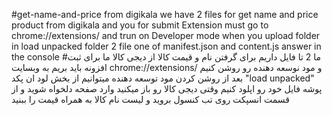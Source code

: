 #get-name-and-price from digikala
we have 2 files for get name and price product from digikala
and you for submit Extension must go to chrome://extensions/ and trun on Developer mode
when you upload folder in load unpacked folder 2 file one of manifest.json and content.js
answer in the console
#ما 2 تا فایل داریم برای گرفتن نام و قیمت کالا از دیجی کالا
ما برای ثبت افزونه باید بریم به وبسایت chrome://extensions/ و مود نوسعه دهنده رو روشن کنیم
بعد از روشن کردن مود توسعه دهنده میتوانیم از بخش لود ان پکد "load unpacked" پوشه فایل خود رو اپلود کنیم
وقتی دیجی کالا رو باز میکنید وارد صفحه دلخواه شوید و از قسمت انسپکت روی تب کنسول بروید و لیست نام کالا به همراه قیمت را ببنید
